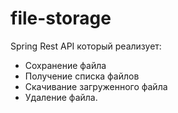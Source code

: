 # file-storage
Spring Rest API который реализует:
- Сохранение файла
- Получение списка файлов 
- Скачивание загруженного файла
- Удаление файла.
